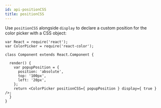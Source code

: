 ```yaml
---
id: api-positionCSS
title: positionCSS
---
```

Use `positionCSS` alongside `display` to declare a custom position for the color picker with a CSS object:

```
var React = require('react');
var ColorPicker = require('react-color');

class Component extends React.Component {

  render() {
    var popupPosition = {
      position: 'absolute',
      top: '100px',
      left: '20px',
    };
    return <ColorPicker positionCSS={ popupPosition } display={ true } />;
  }
}
```
